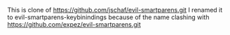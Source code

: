 This is clone of https://github.com/jschaf/evil-smartparens.git
I renamed it to evil-smartparens-keybinindings because of the name clashing with https://github.com/expez/evil-smartparens.git
